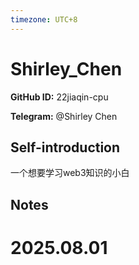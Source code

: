 ```yaml
---
timezone: UTC+8
---
```


# Shirley_Chen

**GitHub ID:** 22jiaqin-cpu

**Telegram:** @Shirley Chen

## Self-introduction

一个想要学习web3知识的小白

## Notes

<!-- Content_START -->

# 2025.08.01


<!-- Content_END -->
